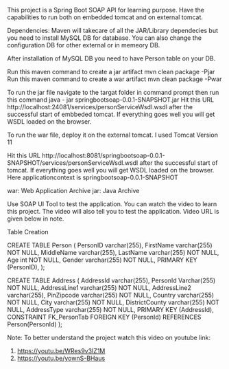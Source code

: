 
This project is a Spring Boot SOAP API for learning purpose. Have the capabilities to run both on embedded tomcat and on external tomcat.

Dependencies: Maven will takecare of all the JAR/Library dependecies but you need to install MySQL DB for database. You can also change the configuration DB for other external or in memeory DB.

After installation of MySQL DB you need to have Person table on your DB.

Run this maven command to create a jar artifact mvn clean package -Pjar Run this maven command to create a war artifact mvn clean package -Pwar

To run the jar file navigate to the targat folder in command prompt then run this command java - jar springbootsoap-0.0.1-SNAPSHOT.jar Hit this URL http://localhost:24081/services/personServiceWsdl.wsdl after the successful start of embbeded tomcat. If everything goes well you will get WSDL loaded on the browser.

To run the war file, deploy it on the external tomcat. I used Tomcat Version 11

Hit this URL http://localhost:8081/springbootsoap-0.0.1-SNAPSHOT/services/personServiceWsdl.wsdl after the successful start of tomcat. If everything goes well you will get WSDL loaded on the browser. Here applicationcontext is springbootsoap-0.0.1-SNAPSHOT

war: Web Application Archive
jar: Java Archive

Use SOAP UI Tool to test the application. You can watch the video to learn this project. The video will also tell you to test the application. Video URL is given below in note.

Table Creation

CREATE TABLE Person (
PersonID varchar(255),
FirstName varchar(255) NOT NULL, MiddleName varchar(255),
LastName varchar(255) NOT NULL,
Age int NOT NULL,
Gender varchar(255) NOT NULL,
PRIMARY KEY (PersonID),
);

CREATE TABLE Address (
AddressId varchar(255),
PersonId Varchar(255) NOT NULL,
AddressLine1 varchar(255) NOT NULL,
AddressLine2 varchar(255),
PinZipcode varchar(255) NOT NULL,
Country varchar(255) NOT NULL,
City varchar(255) NOT NULL,
DistrictCounty varchar(255) NOT NULL,
AddressType varchar(255) NOT NULL,
PRIMARY KEY (AddressId),
CONSTRAINT FK_PersonTab FOREIGN KEY (PersonId)
REFERENCES Person(PersonId)
);

Note: To better understand the project watch this video on youtube link: 
1.  https://youtu.be/WRes9v3IZ1M
2.  https://youtu.be/yownS-BHaus
